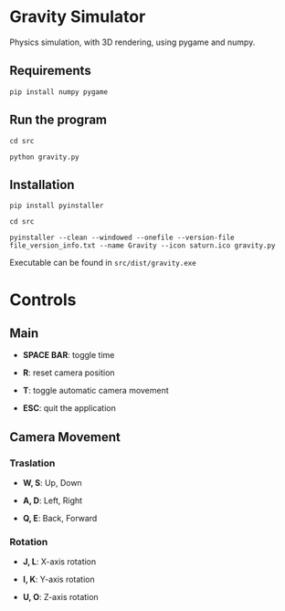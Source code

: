 # Gravity Simulator

Physics simulation, with 3D rendering, using pygame and numpy.

## Requirements

```
pip install numpy pygame
```

## Run the program

```
cd src

python gravity.py
```

## Installation

```
pip install pyinstaller

cd src

pyinstaller --clean --windowed --onefile --version-file file_version_info.txt --name Gravity --icon saturn.ico gravity.py
```

Executable can be found in `src/dist/gravity.exe`

# Controls

## Main
* **SPACE BAR**: toggle time

* **R**: reset camera position

* **T**: toggle automatic camera movement

* **ESC**: quit the application

## Camera Movement
### Traslation

* **W, S**: Up, Down

* **A, D**: Left, Right

* **Q, E**: Back, Forward

### Rotation

* **J, L**: X-axis rotation

* **I, K**: Y-axis rotation

* **U, O**: Z-axis rotation

